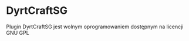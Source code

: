 DyrtCraftSG
===========

Plugin DyrtCraftSG jest wolnym oprogramowaniem dostępnym na licencji GNU GPL

